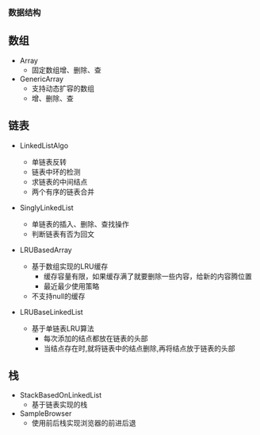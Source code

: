 ### 数据结构

## 数组

- Array
    - 固定数组增、删除、查
- GenericArray
    - 支持动态扩容的数组
    - 增、删除、查

## 链表
- LinkedListAlgo
    - 单链表反转
    - 链表中环的检测
    - 求链表的中间结点
    - 两个有序的链表合并
      
- SinglyLinkedList
    - 单链表的插入、删除、查找操作
    - 判断链表有否为回文

- LRUBasedArray
    - 基于数组实现的LRU缓存
        - 缓存容量有限，如果缓存满了就要删除一些内容，给新的内容腾位置
        - 最近最少使用策略
    - 不支持null的缓存
- LRUBaseLinkedList
    - 基于单链表LRU算法
        - 每次添加的结点都放在链表的头部
        - 当结点存在时,就将链表中的结点删除,再将结点放于链表的头部

## 栈        
- StackBasedOnLinkedList
    - 基于链表实现的栈
- SampleBrowser 
    - 使用前后栈实现浏览器的前进后退            